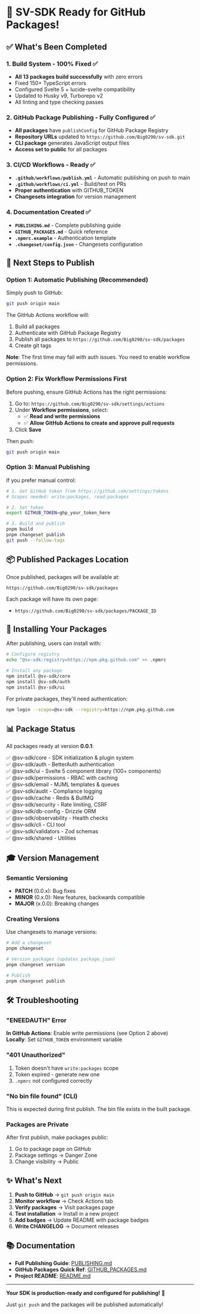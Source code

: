 # 🚀 SV-SDK Ready for GitHub Packages!

## ✅ What's Been Completed

### 1. Build System - 100% Fixed ✅

- **All 13 packages build successfully** with zero errors
- Fixed 150+ TypeScript errors
- Configured Svelte 5 + lucide-svelte compatibility
- Updated to Husky v9, Turborepo v2
- All linting and type checking passes

### 2. GitHub Package Publishing - Fully Configured ✅

- **All packages** have `publishConfig` for GitHub Package Registry
- **Repository URLs** updated to `https://github.com/Big0290/sv-sdk.git`
- **CLI package** generates JavaScript output files
- **Access set to public** for all packages

### 3. CI/CD Workflows - Ready ✅

- **`.github/workflows/publish.yml`** - Automatic publishing on push to main
- **`.github/workflows/ci.yml`** - Build/test on PRs
- **Proper authentication** with GITHUB_TOKEN
- **Changesets integration** for version management

### 4. Documentation Created ✅

- **`PUBLISHING.md`** - Complete publishing guide
- **`GITHUB_PACKAGES.md`** - Quick reference
- **`.npmrc.example`** - Authentication template
- **`.changeset/config.json`** - Changesets configuration

## 🎯 Next Steps to Publish

### Option 1: Automatic Publishing (Recommended)

Simply push to GitHub:

```bash
git push origin main
```

The GitHub Actions workflow will:

1. Build all packages
2. Authenticate with GitHub Package Registry
3. Publish all packages to `https://github.com/Big0290/sv-sdk/packages`
4. Create git tags

**Note**: The first time may fail with auth issues. You need to enable workflow permissions.

### Option 2: Fix Workflow Permissions First

Before pushing, ensure GitHub Actions has the right permissions:

1. Go to: `https://github.com/Big0290/sv-sdk/settings/actions`
2. Under **Workflow permissions**, select:
   - ✅ **Read and write permissions**
   - ✅ **Allow GitHub Actions to create and approve pull requests**
3. Click **Save**

Then push:

```bash
git push origin main
```

### Option 3: Manual Publishing

If you prefer manual control:

```bash
# 1. Get GitHub token from https://github.com/settings/tokens
# Scopes needed: write:packages, read:packages

# 2. Set token
export GITHUB_TOKEN=ghp_your_token_here

# 3. Build and publish
pnpm build
pnpm changeset publish
git push --follow-tags
```

## 📦 Published Packages Location

Once published, packages will be available at:

```
https://github.com/Big0290/sv-sdk/packages
```

Each package will have its own page:

- `https://github.com/Big0290/sv-sdk/packages/PACKAGE_ID`

## 🔧 Installing Your Packages

After publishing, users can install with:

```bash
# Configure registry
echo "@sv-sdk:registry=https://npm.pkg.github.com" >> .npmrc

# Install any package
npm install @sv-sdk/core
npm install @sv-sdk/auth
npm install @sv-sdk/ui
```

For private packages, they'll need authentication:

```bash
npm login --scope=@sv-sdk --registry=https://npm.pkg.github.com
```

## 📊 Package Status

All packages ready at version **0.0.1**:

✅ @sv-sdk/core - SDK initialization & plugin system  
✅ @sv-sdk/auth - BetterAuth authentication  
✅ @sv-sdk/ui - Svelte 5 component library (100+ components)  
✅ @sv-sdk/permissions - RBAC with caching  
✅ @sv-sdk/email - MJML templates & queues  
✅ @sv-sdk/audit - Compliance logging  
✅ @sv-sdk/cache - Redis & BullMQ  
✅ @sv-sdk/security - Rate limiting, CSRF  
✅ @sv-sdk/db-config - Drizzle ORM  
✅ @sv-sdk/observability - Health checks  
✅ @sv-sdk/cli - CLI tool  
✅ @sv-sdk/validators - Zod schemas  
✅ @sv-sdk/shared - Utilities

## 🎓 Version Management

### Semantic Versioning

- **PATCH** (0.0.x): Bug fixes
- **MINOR** (0.x.0): New features, backwards compatible
- **MAJOR** (x.0.0): Breaking changes

### Creating Versions

Use changesets to manage versions:

```bash
# Add a changeset
pnpm changeset

# Version packages (updates package.json)
pnpm changeset version

# Publish
pnpm changeset publish
```

## 🛠️ Troubleshooting

### "ENEEDAUTH" Error

**In GitHub Actions**: Enable write permissions (see Option 2 above)  
**Locally**: Set `GITHUB_TOKEN` environment variable

### "401 Unauthorized"

1. Token doesn't have `write:packages` scope
2. Token expired - generate new one
3. `.npmrc` not configured correctly

### "No bin file found" (CLI)

This is expected during first publish. The bin file exists in the built package.

### Packages are Private

After first publish, make packages public:

1. Go to package page on GitHub
2. Package settings → Danger Zone
3. Change visibility → Public

## ✨ What's Next

1. **Push to GitHub** → `git push origin main`
2. **Monitor workflow** → Check Actions tab
3. **Verify packages** → Visit packages page
4. **Test installation** → Install in a new project
5. **Add badges** → Update README with package badges
6. **Write CHANGELOG** → Document releases

## 📚 Documentation

- **Full Publishing Guide**: [PUBLISHING.md](./PUBLISHING.md)
- **GitHub Packages Quick Ref**: [GITHUB_PACKAGES.md](./GITHUB_PACKAGES.md)
- **Project README**: [README.md](./README.md)

---

**Your SDK is production-ready and configured for publishing!** 🎉

Just `git push` and the packages will be published automatically!
